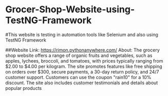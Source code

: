# Grocer-Shop-Website-using-TestNG-Framework
#This website is testing in automation tools like Selenium and also using TestNG Framework

##Website Link: https://rimon.pythonanywhere.com/ About: The grocery shop website offers a range of organic fruits and vegetables, such as apples, lychees, broccoli, and tomatoes, with prices typically ranging from $2.00 to $4.00 per kilogram. The site promotes features like free shipping on orders over $300, secure payments, a 30-day return policy, and 24/7 customer support. Customers can use the coupon "rain10" for a 10% discount. The site also includes customer testimonials and details about popular products

